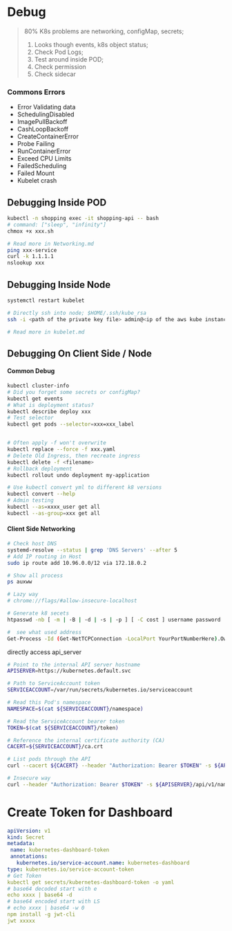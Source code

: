 # Debug
> 80% K8s problems are networking, configMap, secrets;
> 
> 1. Looks though events, k8s object status;
> 2. Check Pod Logs;
> 3. Test around inside POD;
> 4. Check permission
> 5. Check sidecar

### Commons Errors
- Error Validating data
- SchedulingDisabled
- ImagePullBackoff
- CashLoopBackoff
- CreateContainerError
- Probe Failing
- RunContainerError
- Exceed CPU Limits
- FailedScheduling
- Failed Mount
- Kubelet crash

## Debugging Inside POD
```bash
kubectl -n shopping exec -it shopping-api -- bash
# command: ["sleep", "infinity"]
chmox +x xxx.sh

# Read more in Networking.md
ping xxx-service
curl -k 1.1.1.1
nslookup xxx
```

## Debugging Inside Node
```bash
systemctl restart kubelet

# Directly ssh into node; $HOME/.ssh/kube_rsa
ssh -i <path of the private key file> admin@<ip of the aws kube instances>

# Read more in kubelet.md
```

## Debugging On Client Side / Node
#### Common Debug
```bash
kubectl cluster-info
# Did you forget some secrets or configMap?
kubectl get events
# What is deployment status?
kubectl describe deploy xxx
# Test selector
kubectl get pods --selector=xxx=xxx_label


# Often apply -f won't overwrite
kubectl replace --force -f xxx.yaml
# Delete Old Ingress, then recreate ingress
kubectl delete -f <filename>
# Rollback deployment
kubectl rollout undo deployment my-application

# Use kubectl convert yml to different k8 versions
kubectl convert --help
# Admin testing
kubectl --as=xxxx_user get all
kubectl --as-group=xxx get all
```

#### Client Side Networking
```bash
# Check host DNS
systemd-resolve --status | grep 'DNS Servers' --after 5
# Add IP routing in Host
sudo ip route add 10.96.0.0/12 via 172.18.0.2

# Show all process
ps auxww

# Lazy way
# chrome://flags/#allow-insecure-localhost

# Generate k8 secets
htpasswd -nb [ -m | -B | -d | -s | -p ] [ -C cost ] username password

#  see what used address
Get-Process -Id (Get-NetTCPConnection -LocalPort YourPortNumberHere).OwningProcess
```

directly access api_server
```bash
# Point to the internal API server hostname
APISERVER=https://kubernetes.default.svc

# Path to ServiceAccount token
SERVICEACCOUNT=/var/run/secrets/kubernetes.io/serviceaccount

# Read this Pod's namespace
NAMESPACE=$(cat ${SERVICEACCOUNT}/namespace)

# Read the ServiceAccount bearer token
TOKEN=$(cat ${SERVICEACCOUNT}/token)

# Reference the internal certificate authority (CA)
CACERT=${SERVICEACCOUNT}/ca.crt

# List pods through the API
curl --cacert ${CACERT} --header "Authorization: Bearer $TOKEN" -s ${APISERVER}/api/v1/namespaces/shopping/pods/ 

# Insecure way
curl --header "Authorization: Bearer $TOKEN" -s ${APISERVER}/api/v1/namespaces/shopping/pods/ --insecure
```


# Create Token for Dashboard
```yml
apiVersion: v1
kind: Secret
metadata:
 name: kubernetes-dashboard-token
 annotations:
   kubernetes.io/service-account.name: kubernetes-dashboard
type: kubernetes.io/service-account-token
# Get Token
kubectl get secrets/kubernetes-dashboard-token -o yaml
# base64 decoded start with e
echo xxxx | base64 -d
# base64 encoded start with LS 
# echo xxxx | base64 -w 0
npm install -g jwt-cli
jwt xxxxx
```